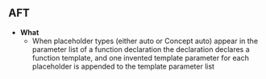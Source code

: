 ## AFT
- **What**
  - When placeholder types (either auto or Concept auto) appear in the parameter list of a function declaration the declaration declares a function template, and one invented template parameter for each placeholder is appended to the template parameter list
